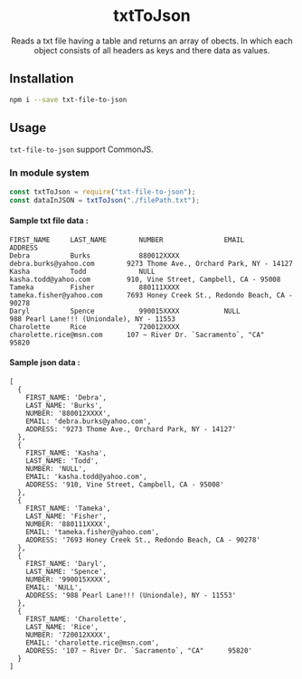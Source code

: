 <h1 align="center">txtToJson</h1>

<div align="center">

Reads a txt file having a table and returns an array of obects. In which each object consists of all headers as keys and there data as values.

</div>

## Installation

```sh
npm i --save txt-file-to-json
```

## Usage

`txt-file-to-json` support CommonJS.

### In module system

```javascript
const txtToJson = require("txt-file-to-json");
const dataInJSON = txtToJson("./filePath.txt");
```

#### Sample txt file data :

```
FIRST_NAME     LAST_NAME        NUMBER               EMAIL                        ADDRESS
Debra          Burks            880012XXXX           debra.burks@yahoo.com        9273 Thome Ave., Orchard Park, NY - 14127
Kasha          Todd             NULL                 kasha.todd@yahoo.com         910, Vine Street, Campbell, CA - 95008
Tameka         Fisher           880111XXXX           tameka.fisher@yahoo.com      7693 Honey Creek St., Redondo Beach, CA - 90278
Daryl          Spence           990015XXXX           NULL                         988 Pearl Lane!!! (Uniondale), NY - 11553
Charolette     Rice             720012XXXX           charolette.rice@msn.com      107 ~ River Dr. `Sacramento`, "CA"      95820
```

#### Sample json data :

```
[
  {
    FIRST_NAME: 'Debra',
    LAST_NAME: 'Burks',
    NUMBER: '880012XXXX',
    EMAIL: 'debra.burks@yahoo.com',
    ADDRESS: '9273 Thome Ave., Orchard Park, NY - 14127'
  },
  {
    FIRST_NAME: 'Kasha',
    LAST_NAME: 'Todd',
    NUMBER: 'NULL',
    EMAIL: 'kasha.todd@yahoo.com',
    ADDRESS: '910, Vine Street, Campbell, CA - 95008'
  },
  {
    FIRST_NAME: 'Tameka',
    LAST_NAME: 'Fisher',
    NUMBER: '880111XXXX',
    EMAIL: 'tameka.fisher@yahoo.com',
    ADDRESS: '7693 Honey Creek St., Redondo Beach, CA - 90278'
  },
  {
    FIRST_NAME: 'Daryl',
    LAST_NAME: 'Spence',
    NUMBER: '990015XXXX',
    EMAIL: 'NULL',
    ADDRESS: '988 Pearl Lane!!! (Uniondale), NY - 11553'
  },
  {
    FIRST_NAME: 'Charolette',
    LAST_NAME: 'Rice',
    NUMBER: '720012XXXX',
    EMAIL: 'charolette.rice@msn.com',
    ADDRESS: '107 ~ River Dr. `Sacramento`, "CA"      95820'
  }
]
```

